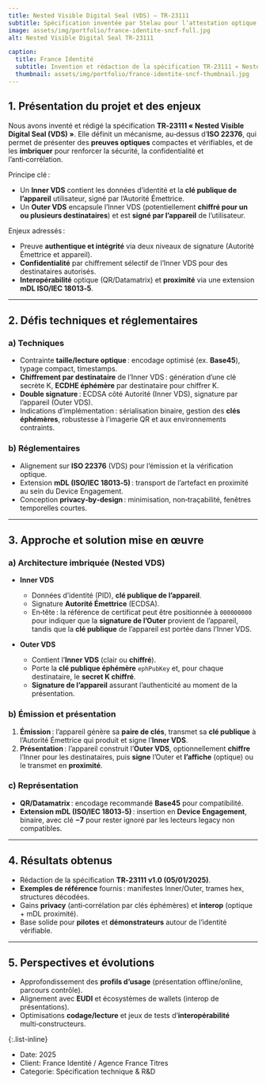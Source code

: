 ```yaml
---
title: Nested Visible Digital Seal (VDS) — TR‑23111
subtitle: Spécification inventée par Stelau pour l’attestation optique et la proximité mDL
image: assets/img/portfolio/france-identite-sncf-full.jpg
alt: Nested Visible Digital Seal TR‑23111

caption:
  title: France Identité
  subtitle: Invention et rédaction de la spécification TR‑23111 « Nested VDS »
  thumbnail: assets/img/portfolio/france-identite-sncf-thumbnail.jpg
---
```


## 1. Présentation du projet et des enjeux

Nous avons inventé et rédigé la spécification **TR‑23111 « Nested Visible Digital Seal (VDS) »**. Elle définit un mécanisme, au‑dessus d’**ISO 22376**, qui permet de présenter des **preuves optiques** compactes et vérifiables, et de les **imbriquer** pour renforcer la sécurité, la confidentialité et l’anti‑corrélation.

Principe clé :

- Un **Inner VDS** contient les données d’identité et la **clé publique de l’appareil** utilisateur, signé par l’Autorité Émettrice.
- Un **Outer VDS** encapsule l’Inner VDS (potentiellement **chiffré pour un ou plusieurs destinataires**) et est **signé par l’appareil** de l’utilisateur.

Enjeux adressés :

- Preuve **authentique et intégrité** via deux niveaux de signature (Autorité Émettrice et appareil).
- **Confidentialité** par chiffrement sélectif de l’Inner VDS pour des destinataires autorisés.
- **Interopérabilité** optique (QR/Datamatrix) et **proximité** via une extension **mDL ISO/IEC 18013‑5**.

---

## 2. Défis techniques et réglementaires

### a) Techniques

- Contrainte **taille/lecture optique** : encodage optimisé (ex. **Base45**), typage compact, timestamps.
- **Chiffrement par destinataire** de l’Inner VDS : génération d’une clé secrète K, **ECDHE éphémère** par destinataire pour chiffrer K.
- **Double signature** : ECDSA côté Autorité (Inner VDS), signature par l’appareil (Outer VDS).
- Indications d’implémentation : sérialisation binaire, gestion des **clés éphémères**, robustesse à l’imagerie QR et aux environnements contraints.

### b) Réglementaires

- Alignement sur **ISO 22376** (VDS) pour l’émission et la vérification optique.
- Extension **mDL (ISO/IEC 18013‑5)** : transport de l’artefact en proximité au sein du Device Engagement.
- Conception **privacy‑by‑design** : minimisation, non‑traçabilité, fenêtres temporelles courtes.

---

## 3. Approche et solution mise en œuvre

### a) Architecture imbriquée (Nested VDS)

- **Inner VDS**

  - Données d’identité (PID), **clé publique de l’appareil**.
  - Signature **Autorité Émettrice** (ECDSA).
  - En‑tête : la référence de certificat peut être positionnée à `000000000` pour indiquer que la **signature de l’Outer** provient de l’appareil, tandis que la **clé publique** de l’appareil est portée dans l’Inner VDS.

- **Outer VDS**
  - Contient l’**Inner VDS** (clair ou **chiffré**).
  - Porte la **clé publique éphémère** `ephPubKey` et, pour chaque destinataire, le **secret K chiffré**.
  - **Signature de l’appareil** assurant l’authenticité au moment de la présentation.

### b) Émission et présentation

1. **Émission** : l’appareil génère sa **paire de clés**, transmet sa **clé publique** à l’Autorité Émettrice qui produit et signe l’**Inner VDS**.
2. **Présentation** : l’appareil construit l’**Outer VDS**, optionnellement **chiffre** l’Inner pour les destinataires, puis **signe** l’Outer et **l’affiche** (optique) ou le transmet en **proximité**.

### c) Représentation

- **QR/Datamatrix** : encodage recommandé **Base45** pour compatibilité.
- **Extension mDL (ISO/IEC 18013‑5)** : insertion en **Device Engagement**, binaire, avec clé **−7** pour rester ignoré par les lecteurs legacy non compatibles.

---

## 4. Résultats obtenus

- Rédaction de la spécification **TR‑23111 v1.0 (05/01/2025)**.
- **Exemples de référence** fournis : manifestes Inner/Outer, trames hex, structures décodées.
- Gains **privacy** (anti‑corrélation par clés éphémères) et **interop** (optique + mDL proximité).
- Base solide pour **pilotes** et **démonstrateurs** autour de l’identité vérifiable.

---

## 5. Perspectives et évolutions

- Approfondissement des **profils d’usage** (présentation offline/online, parcours contrôle).
- Alignement avec **EUDI** et écosystèmes de wallets (interop de présentations).
- Optimisations **codage/lecture** et jeux de tests d’**interopérabilité** multi‑constructeurs.

{:.list-inline}

- Date: 2025
- Client: France Identité / Agence France Titres
- Categorie: Spécification technique & R&D
